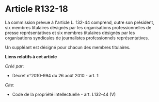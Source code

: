 # Article R132-18

La commission prévue à l'article L. 132-44 comprend, outre son président, six membres titulaires désignés par les
organisations professionnelles de presse représentatives et six membres titulaires désignés par les organisations syndicales
de journalistes professionnels représentatives. 

Un suppléant est désigné pour chacun des membres titulaires.

**Liens relatifs à cet article**

_Créé par_:

  - Décret n°2010-994 du 26 août 2010 - art. 1

_Cite_:

  - Code de la propriété intellectuelle - art. L132-44 (V)
